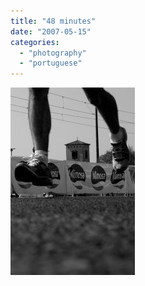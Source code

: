 ```yaml
---
title: "48 minutes"
date: "2007-05-15"
categories: 
  - "photography"
  - "portuguese"
---
```


[![](images/48-minutes-199x300.jpg)](https://renatoalvestorres.net/wp-content/uploads/2007/05/48-minutes.jpg)
